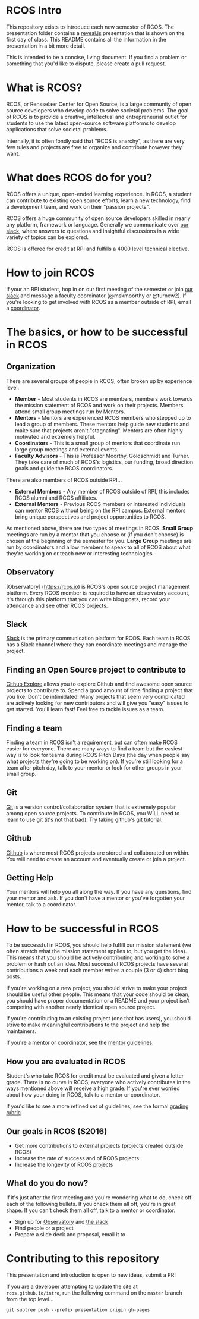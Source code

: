 # RCOS Intro

This repository exists to introduce each new semester of RCOS. The presentation folder contains a [reveal.js](https://github.com/hakimel/reveal.js) presentation that is shown on the first day of class. This README contains all the information in the presentation in a bit more detail.

This is intended to be a concise, living document. If you find a problem or something that you'd like to dispute, please create a pull request.

# What is RCOS?

RCOS, or Rensselaer Center for Open Source, is a large community of open source developers who develop code to solve societal problems. The goal of RCOS is to provide a creative, intellectual and entrepreneurial outlet for students to use the latest open-source software platforms to develop applications that solve societal problems.

Internally, it is often fondly said that "RCOS is anarchy", as there are very few rules and projects are free to organize and contribute however they want.

# What does RCOS do for you?

RCOS offers a unique, open-ended learning experience. In RCOS, a student can contribute to existing open source efforts, learn a new technology, find a development team, and work on their "passion projects".

RCOS offers a huge community of open source developers skilled in nearly any platform, framework or language. Generally we communicate over [our slack](https://rcos.slack.com), where answers to questions and insightful discussions in a wide variety of topics can be explored.

RCOS is offered for credit at RPI and fulfills a 4000 level technical elective.

# How to join RCOS

If your an RPI student, hop in on our first meeting of the semester or join [our slack](https://rcos.slack.com) and message a faculty coordinator (@mskmoorthy or @turnew2). If you're looking to get involved with RCOS as a member outside of RPI, email a [coordinator](mailto:richiejoeyoung@gmail.com).

# The basics, or how to be successful in RCOS

## Organization

There are several groups of people in RCOS, often broken up by experience level.
* **Member** - Most students in RCOS are members, members work towards the mission statement of RCOS and work on their projects. Members attend small group meetings run by Mentors.
* **Mentors** - Mentors are experienced RCOS members who stepped up to lead a group of members. These mentors help guide new students and make sure that projects aren't "stagnating". Mentors are often highly motivated and extremely helpful.
* **Coordinators** - This is a small group of mentors that coordinate run large group meetings and external events.
* **Faculty Advisors** - This is Professor Moorthy, Goldschmidt and Turner. They take care of much of RCOS's logistics, our funding, broad direction goals and guide the RCOS coordinators.

There are also members of RCOS outside RPI...
* **External Members** - Any member of RCOS outside of RPI, this includes RCOS alumni and RCOS affiliates.
* **External Mentors** - Previous RCOS members or interested individuals can mentor RCOS without being on the RPI campus. External mentors bring unique perspectives and project opportunities to RCOS. 

As mentioned above, there are two types of meetings in RCOS. **Small Group** meetings are run by a mentor that you choose or (if you don't choose) is chosen at the beginning of the semester for you. **Large Group** meetings are run by coordinators and allow members to speak to all of RCOS about what they're working on or teach new or interesting technologies.

## Observatory

[Observatory] (https://rcos.io) is RCOS's open source project management platform. Every RCOS member is required to have an observatory account, it's through this platform that you can write blog posts, record your attendance and see other RCOS projects.

## Slack

[Slack](https://rcos.slack.com) is the primary communication platform for RCOS. Each team in RCOS has a Slack channel where they can coordinate meetings and manage the project.

## Finding an Open Source project to contribute to

[Github Explore](https://github.com/explore) allows you to explore Github and find awesome open source projects to contribute to. Spend a good amount of time finding a project that you like. Don't be intimidated! Many projects that seem very complicated are actively looking for new contributors and will give you "easy" issues to get started. You'll learn fast! Feel free to tackle issues as a team.

## Finding a team

Finding a team in RCOS isn't a requirement, but can often make RCOS easier for everyone. There are many ways to find a team but the easiest way is to look for teams during RCOS Pitch Days (the day when people say what projects they're going to be working on). If you're still looking for a team after pitch day, talk to your mentor or look for other groups in your small group.

## Git

[Git](https://git-scm.com/) is a version control/collaboration system that is extremely popular among open source projects. To contribute in RCOS, you WILL need to learn to use git (it's not that bad). Try taking [github's git tutorial](https://try.github.io/levels/1/challenges/1).

## Github

[Github](https://github.com/) is where most RCOS projects are stored and collaborated on within. You will need to create an account and eventually create or join a project.

## Getting Help

Your mentors will help you all along the way. If you have any questions, find your mentor and ask. If you don't have a mentor or you've forgotten your mentor, talk to a coordinator.

# How to be successful in RCOS

To be successful in RCOS, you should help fulfill our mission statement (we often stretch what the mission statement applies to, but you get the idea). This means that you should be actively contributing and working to solve a problem or hash out an idea. Most successful RCOS projects have several contributions a week and each member writes a couple (3 or 4) short blog posts.

If you're working on a new project, you should strive to make your project should be useful other people. This means that your code should be clean, you should have proper documentation or a README and your project isn't competing with another nearly identical open source project.

If you're contributing to an existing project (one that has users), you should strive to make meaningful contributions to the project and help the maintainers.

If you're a mentor or coordinator, see the [mentor guidelines](https://github.com/rcos/intro/blob/master/docs/mentors.md).

## How you are evaluated in RCOS

Student's who take RCOS for credit must be evaluated and given a letter grade. There is no curve in RCOS, everyone who actively contributes in the ways mentioned above will receive a high grade. If you're ever worried about how your doing in RCOS, talk to a mentor or coordinator.

If you'd like to see a more refined set of guidelines, see the formal [grading rubric](https://github.com/rcos/intro/blob/master/docs/grading.md).

## Our goals in RCOS (S2016)

* Get more contributions to external projects (projects created outside RCOS)
* Increase the rate of success and of RCOS projects
* Increase the longevity of RCOS projects

## What do you do now?

If it's just after the first meeting and you're wondering what to do, check off each of the following bullets. If you check them all off, you're in great shape. If you can't check them all off, talk to a mentor or coordinator.

* Sign up for [Observatory](https://rcos.io) and [the slack](https://rcos.slack.com)
* Find people or a project
* Prepare a slide deck and proposal, email it to <email>

# Contributing to this repository

This presentation and introduction is open to new ideas, submit a PR!

If you are a developer attempting to update the site at `rcos.github.io/intro`, run the following command on the `master` branch from the top level...

```git
git subtree push --prefix presentation origin gh-pages
```
